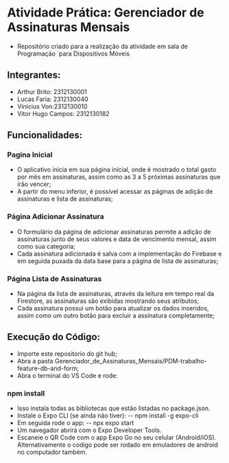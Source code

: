# Atividade Prática: Gerenciador de Assinaturas Mensais
- Repositório criado para a realização da atividade em sala de Programação ´para Dispositivos Móveis

## Integrantes:
- Arthur Brito: 2312130001
- Lucas Faria: 2312130040
- Vinicius Von:2312130010
- Vitor Hugo Campos: 2312130182

## Funcionalidades:

### Pagina Inicial

- O aplicativo inicia em sua página inicial, onde é mostrado o total gasto por mês em assinaturas, assim como as 3 a 5 próximas assinaturas que irão vencer;
- A partir do menu inferior, é possível acessar as páginas de adição de assinaturas e lista de assinaturas;

### Página Adicionar Assinatura

- O formulário da página de adicionar assinaturas permite a adição de assinaturas junto de seus valores e data de vencimento mensal, assim como sua categoria; 
- Cada assinatura adicionada é salva com a implementação do Firebase e em seguida puxada da data base para a página de lista de assinaturas;

### Página Lista de Assinaturas

- Na página da lista de assinaturas, através da leitura em tempo real da Firestore, as assinaturas são exibidas mostrando seus atributos;
- Cada assinatura possui um botão para atualizar os dados inseridos, assim como um outro botão para excluir a assinatura completamente;

## Execução do Código:

- Importe este repositorio do git hub;
- Abra a pasta Gerenciador_de_Assinaturas_Mensais/PDM-trabalho-feature-db-and-form;
- Abra o terminal do VS Code e rode:
### npm install
- Isso instala todas as bibliotecas que estão listadas no package.json.
- Instale o Expo CLI (se ainda não tiver):
-- npm install -g expo-cli
- Em seguida rode o app:
-- npx expo start
- Um navegador abrirá com o Expo Developer Tools.
- Escaneie o QR Code com o app Expo Go no seu celular (Android/iOS). Alternativamente o codigo pode ser rodado em emuladores de android no computador também.
